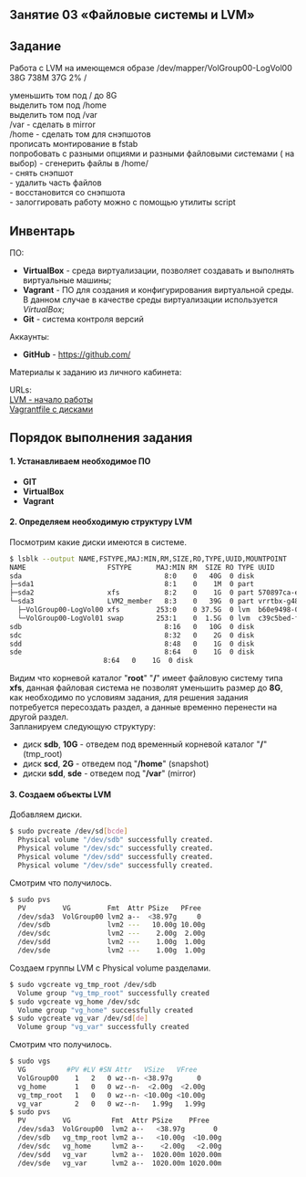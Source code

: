 ## Занятие 03 «Файловые системы и LVM»
## Задание
Работа с LVM
на имеющемся образе
/dev/mapper/VolGroup00-LogVol00 38G 738M 37G 2% /

уменьшить том под / до 8G  
выделить том под /home  
выделить том под /var  
/var - сделать в mirror  
/home - сделать том для снэпшотов  
прописать монтирование в fstab  
попробовать с разными опциями и разными файловыми системами ( на выбор) 
\- сгенерить файлы в /home/   
\- снять снэпшот  
\- удалить часть файлов  
\- восстановится со снэпшота  
\- залоггировать работу можно с помощью утилиты script  
 
 ## Инвентарь

ПО:
- **VirtualBox** - среда виртуализации, позволяет создавать и выполнять виртуальные машины;
- **Vagrant** - ПО для создания и конфигурирования виртуальной среды. В данном случае в качестве среды виртуализации используется *VirtualBox*;
- **Git** - система контроля версий

Аккаунты:
- **GitHub** - https://github.com/

Материалы к заданию из личного кабинета:

URLs:  
[LVM - начало работы](https://otus.ru/media-private/82/4b/%D0%9F%D1%80%D0%B0%D0%BA%D1%82%D0%B8%D0%BA%D0%B0_LVM-5373-824bd9.pdf?hash=YoHMj5YqhZivzj4yB6nZlw&expires=1583512014 "Методичка")  
[Vagrantfile с дисками](https://gitlab.com/otus_linux/stands-03-lvm "Vagrantfile")
 
## Порядок выполнения задания
#### 1. Устанавливаем необходимое ПО
* **GIT**
* **VirtualBox**
* **Vagrant**
#### 2. Определяем необходимую структуру LVM
Посмотрим какие диски имеются в системе.
```bash
$ lsblk --output NAME,FSTYPE,MAJ:MIN,RM,SIZE,RO,TYPE,UUID,MOUNTPOINT
NAME                    FSTYPE      MAJ:MIN RM  SIZE RO TYPE UUID                                   MOUNTPOINT
sda                                   8:0    0   40G  0 disk
├─sda1                                8:1    0    1M  0 part
├─sda2                  xfs           8:2    0    1G  0 part 570897ca-e759-4c81-90cf-389da6eee4cc   /boot
└─sda3                  LVM2_member   8:3    0   39G  0 part vrrtbx-g480-HcJI-5wLn-4aOf-Olld-rC03AY
  ├─VolGroup00-LogVol00 xfs         253:0    0 37.5G  0 lvm  b60e9498-0baa-4d9f-90aa-069048217fee   /
  └─VolGroup00-LogVol01 swap        253:1    0  1.5G  0 lvm  c39c5bed-f37c-4263-bee8-aeb6a6659d7b   [SWAP]
sdb                                   8:16   0   10G  0 disk
sdc                                   8:32   0    2G  0 disk
sdd                                   8:48   0    1G  0 disk
sde                                   8:64   0    1G  0 disk
                       8:64   0    1G  0 disk
```
Видим что корневой каталог "**root**" "**/**" имеет файловую систему типа **xfs**, данная файловая система не позволят уменьшить размер до **8G**, как необходимо по условиям задания, для решения задания потребуется пересоздать раздел, а данные временно перенести на другой раздел.   
Запланируем следующую структуру:
- диск **sdb**, **10G** - отведем под временный корневой каталог "**/**" (tmp_root)
- диск **scd**, **2G** - отведем под "**/home**" (snapshot)
- диски **sdd**, **sde** - отведем под "**/var**" (mirror)
#### 3. Создаем объекты LVM
Добавляем диски.
```bash
$ sudo pvcreate /dev/sd[bcde]
  Physical volume "/dev/sdb" successfully created.
  Physical volume "/dev/sdc" successfully created.
  Physical volume "/dev/sdd" successfully created.
  Physical volume "/dev/sde" successfully created.
```
Смотрим что получилось.
```bash
$ sudo pvs
  PV         VG         Fmt  Attr PSize   PFree
  /dev/sda3  VolGroup00 lvm2 a--  <38.97g     0
  /dev/sdb              lvm2 ---   10.00g 10.00g
  /dev/sdc              lvm2 ---    2.00g  2.00g
  /dev/sdd              lvm2 ---    1.00g  1.00g
  /dev/sde              lvm2 ---    1.00g  1.00g
```
Создаем группы LVM с Physical volume разделами.
```bash
$ sudo vgcreate vg_tmp_root /dev/sdb
  Volume group "vg_tmp_root" successfully created
$ sudo vgcreate vg_home /dev/sdc
  Volume group "vg_home" successfully created
$ sudo vgcreate vg_var /dev/sd[de]
  Volume group "vg_var" successfully created
```
Смотрим что получилось.
```bash
$ sudo vgs
  VG          #PV #LV #SN Attr   VSize   VFree
  VolGroup00    1   2   0 wz--n- <38.97g      0
  vg_home       1   0   0 wz--n-  <2.00g  <2.00g
  vg_tmp_root   1   0   0 wz--n- <10.00g <10.00g
  vg_var        2   0   0 wz--n-   1.99g   1.99g
$ sudo pvs
  PV         VG          Fmt  Attr PSize    PFree
  /dev/sda3  VolGroup00  lvm2 a--   <38.97g       0
  /dev/sdb   vg_tmp_root lvm2 a--   <10.00g  <10.00g
  /dev/sdc   vg_home     lvm2 a--    <2.00g   <2.00g
  /dev/sdd   vg_var      lvm2 a--  1020.00m 1020.00m
  /dev/sde   vg_var      lvm2 a--  1020.00m 1020.00m
```


